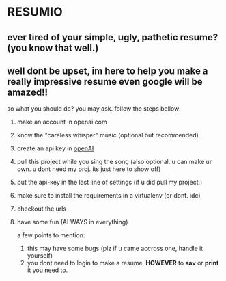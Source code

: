 # RESUMIO

ever tired of your simple, ugly, pathetic resume? (you know that well.)
---
well dont be upset, im here to help you make a really impressive resume even google will be amazed!!
---
so what you should do? you may ask. follow the steps bellow: 

1. make an account in openai.com
2. know the "careless whisper" music (optional but recommended)
3. create an api key in [openAI](platform.openai.com/api-keys)
4. pull this project while you sing the song (also optional. u can make ur own. u dont need my proj. its just here to show off)
5. put the api-key in the last line of settings (if u did pull my project.)
6. make sure to install the requirements in a virtualenv (or dont. idc)
7. checkout the urls
8. have some fun (ALWAYS in everything)


   a few points to mention:
   1. this may have some bugs (plz if u came accross one, handle it yourself)
   2. you dont need to login to make a resume, **HOWEVER** to **sav** or **print** it you need to.
